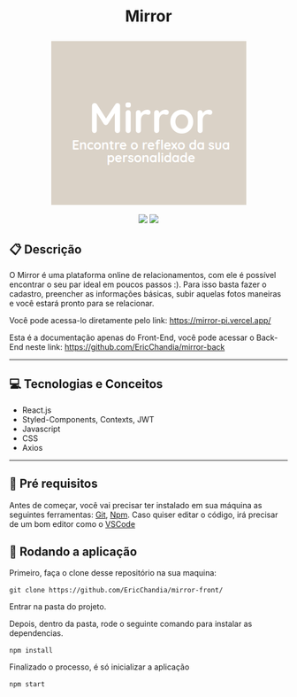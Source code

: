 # <p align = "center"> Mirror </p>

<p align="center">
   <img src="https://github.com/EricChandia/mirror-back/blob/main/src/ksnip_20230209-015209.png"/>
</p>

<p align = "center">
   <img src="https://img.shields.io/badge/author-ERIC_CHANDIA-4dae71?style=flat-square" />
   <img src="https://img.shields.io/github/languages/count/EricChandia/projeto21-singmeasong?color=4dae71&style=flat-square" />
</p>


##  :clipboard: Descrição
O Mirror é uma plataforma online de relacionamentos, com ele é possível encontrar o seu par ideal em poucos passos :). Para isso basta fazer o cadastro, preencher as informações básicas, subir aquelas fotos maneiras e você estará pronto para se relacionar.

Você pode acessa-lo diretamente pelo link: https://mirror-pi.vercel.app/

Esta é a documentação apenas do Front-End, você pode acessar o Back-End neste link: https://github.com/EricChandia/mirror-back

***

## :computer:	 Tecnologias e Conceitos

- React.js
- Styled-Components, Contexts, JWT
- Javascript
- CSS
- Axios

***

## :rocket: Pré requisitos
Antes de começar, você vai precisar ter instalado em sua máquina as seguintes ferramentas:
[Git](https://git-scm.com), [Npm](https://www.npmjs.com/).
Caso quiser editar o código, irá precisar de um bom editor como o [VSCode](https://code.visualstudio.com/)


## 🏁 Rodando a aplicação
Primeiro, faça o clone desse repositório na sua maquina:

```
git clone https://github.com/EricChandia/mirror-front/
```

Entrar na pasta do projeto.



Depois, dentro da pasta, rode o seguinte comando para instalar as dependencias.

```
npm install
```

Finalizado o processo, é só inicializar a aplicação
```
npm start
```

